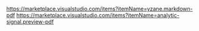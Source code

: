 https://marketplace.visualstudio.com/items?itemName=yzane.markdown-pdf
https://marketplace.visualstudio.com/items?itemName=analytic-signal.preview-pdf